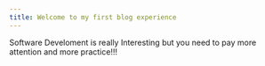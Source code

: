 ```yaml
---
title: Welcome to my first blog experience
---
```


Software Develoment is really Interesting but you need to pay more attention and more practice!!!
